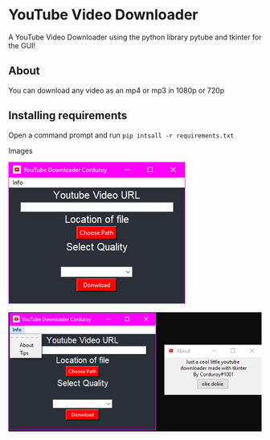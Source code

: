# YouTube Video Downloader
A YouTube Video Downloader using the python library pytube and tkinter for the GUI!

## About
You can download any video as an mp4 or mp3 in 1080p or 720p

## Installing requirements
Open a command prompt and run `pip intsall -r requirements.txt`

Images

![image](/img/main.png)

![image](/img/about.png)
